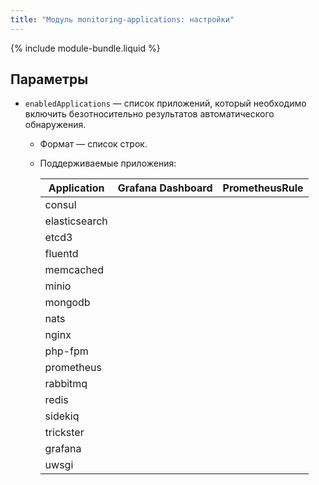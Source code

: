 ```yaml
---
title: "Модуль monitoring-applications: настройки"
---
```


{% include module-bundle.liquid %}

## Параметры

* `enabledApplications` — список приложений, который необходимо включить безотносительно результатов автоматического обнаружения.
  * Формат — список строк.
  * Поддерживаемые приложения:

    | **Application** | **Grafana Dashboard**               | **PrometheusRule**                  |
    |-----------------|-------------------------------------|-------------------------------------|
    | consul          |                                     |                                     |
    | elasticsearch   | <span class="doc-checkmark"></span> |                                     |
    | etcd3           | <span class="doc-checkmark"></span> |                                     |
    | fluentd         |                                     |                                     |
    | memcached       | <span class="doc-checkmark"></span> |                                     |
    | minio           |                                     |                                     |
    | mongodb         | <span class="doc-checkmark"></span> |                                     |
    | nats            | <span class="doc-checkmark"></span> | <span class="doc-checkmark"></span> |
    | nginx           |                                     |                                     |
    | php-fpm         | <span class="doc-checkmark"></span> | <span class="doc-checkmark"></span> |
    | prometheus      | <span class="doc-checkmark"></span> |                                     |
    | rabbitmq        | <span class="doc-checkmark"></span> | <span class="doc-checkmark"></span> |
    | redis           | <span class="doc-checkmark"></span> | <span class="doc-checkmark"></span> |
    | sidekiq         | <span class="doc-checkmark"></span> |                                     |
    | trickster       |                                     |                                     |
    | grafana         |                                     |                                     |
    | uwsgi           | <span class="doc-checkmark"></span> |                                     |
